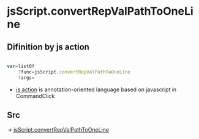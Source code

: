 # jsScript.convertRepValPathToOneLine

## Difinition by js action

```js.js

var=listOf
	?func=jsScript.convertRepValPathToOneLine
	?args=

```

- [js action]() is annotation-oriented language based on javascript in CommandClick

## Src

-> [jsScript.convertRepValPathToOneLine](https://github.com/puutaro/CommandClick/blob/master/app/src/main/java/com/puutaro/commandclick/fragment_lib/terminal_fragment/js_interface/edit/JsScript.kt#L148)


